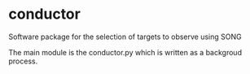 # conductor
Software package for the selection of targets to observe using SONG

The main module is the conductor.py which is written as a backgroud process. 
